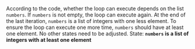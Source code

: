According to the code, whether the loop can execute depends on the list `numbers`. If `numbers` is not empty, the loop can execute again. At the end of the last iteration, `numbers` is a list of integers with one less element. To ensure the loop can execute one more time, `numbers` should have at least one element. No other states need to be adjusted.
State: **`numbers` is a list of integers with at least one element**